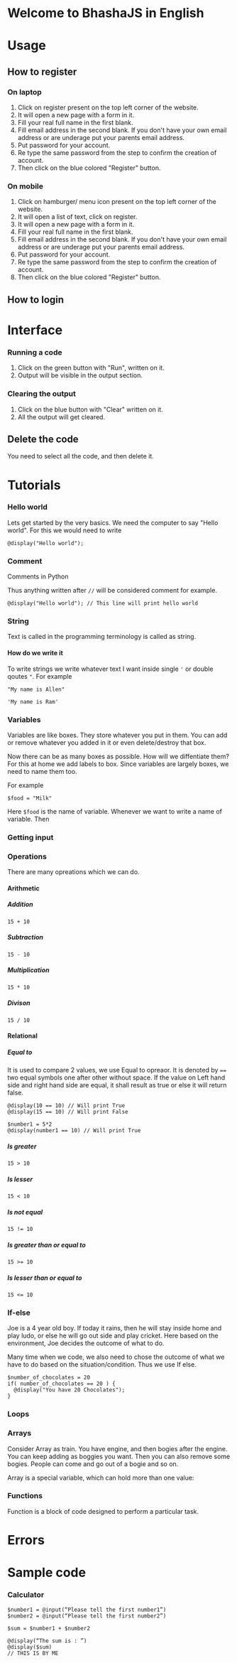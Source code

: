 # Welcome to BhashaJS in English 

# Usage

## How to register
### On laptop
1. Click on register present on the top left corner of the website.
2. It will open a new page with a form in it.
3. Fill your real full name in the first blank.
4. Fill email address in the second blank. If you don't have your own email address or are underage put your parents email address.
5. Put password for your account.
6. Re type the same password from the step to confirm the creation of account.
7. Then click on the blue colored "Register" button.

### On mobile
1. Click on hamburger/ menu icon present on the top left corner of the website.
2. It will open a list of text, click on register.
3. It will open a new page with a form in it.
4. Fill your real full name in the first blank.
5. Fill email address in the second blank. If you don't have your own email address or are underage put your parents email address.
6. Put password for your account.
7. Re type the same password from the step to confirm the creation of account.
8. Then click on the blue colored "Register" button.

## How to login
# Interface
### Running a code
1. Click on the green button with "Run", written on it.
2. Output will be visible in the output section.

### Clearing the output
1. Click on the blue button with "Clear" written on it.
2. All the output will get cleared.

## Delete the code
You need to select all the code, and then delete it.

# Tutorials
### Hello world
Lets get started by the very basics. We need the computer to say "Hello world". For this we would need to write
```
@display("Hello world");
```
### Comment
Comments in Python

Thus anything written after `//` will be considered comment for example.
```
@display("Hello world"); // This line will print hello world
```
### String
Text is called in the programming terminology is called as string.

#### How do we write it
To write strings we write whatever text I want inside single `'` or double qoutes `"`.
For example
```
"My name is Allen"

'My name is Ram'
```

### Variables
Variables are like boxes. They store whatever you put in them. You can add or remove whatever you added in it or even delete/destroy that box.

Now there can be as many boxes as possible. How will we diffentiate them? For this at home we add labels to box. Since variables are largely boxes, we need to name them too.

For example
```
$food = "Milk"
```
Here `$food` is the name of variable. Whenever we want to write a name of variable. Then

### Getting input

### Operations
There are many opreations which we can do.
#### Arithmetic
##### Addition
```
15 + 10
```

##### Subtraction
```
15 - 10
```

##### Multiplication
```
15 * 10
```

##### Divison
```
15 / 10
```
#### Relational
##### Equal to
It is used to compare 2 values, we use Equal to opreaor. It is denoted by `==` two equal symbols one after other without space. If the value on Left hand side and right hand side are equal, it shall result as true or else it will return false.
```
@display(10 == 10) // Will print True
@display(15 == 10) // Will print False

$number1 = 5*2
@display(number1 == 10) // Will print True
```
##### Is greater
```
15 > 10
```
##### Is lesser
```
15 < 10
```
##### Is not equal
```
15 != 10
```
##### Is greater than or equal to
```
15 >= 10
```
##### Is lesser than or equal to
```
15 <= 10
```

### If-else
Joe is a 4 year old boy. If today it rains, then he will stay inside home and play ludo, or else he will go out side and play cricket. Here based on the environment, Joe decides the outcome of what to do.

Many time when we code, we also need to chose the outcome of what we have to do based on the situation/condition. Thus we use If else.

```
$number_of_chocolates = 20
if( number_of_chocolates == 20 ) {
  @display("You have 20 Chocolates");
}
```
### Loops
### Arrays
Consider Array as train. You have engine, and then bogies after the engine. You can keep adding as boggies you want. Then you can also remove some bogies. People can come and go out of a bogie and so on.

Array is a special variable, which can hold more than one value:



### Functions
Function is a block of code designed to perform a particular task.

# Errors

# Sample code
### Calculator
```
$number1 = @input(“Please tell the first number1”)
$number2 = @input(“Please tell the first number2”)

$sum = $number1 + $number2

@display(“The sum is : ”)
@display($sum)
// THIS IS BY ME
```
